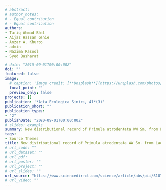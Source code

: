 ```yaml
---
# abstract: 
# author_notes:
# - Equal contribution
# - Equal contribution
authors:
- Tariq Ahmad Bhat
- Aijaz Hassan Ganie
- Anzar A. Khuroo
- admin
- Nazima Rasool
- Syed Basharat

# date: "2015-09-01T00:00:00Z"
doi: ""
featured: false
image:
  # caption: 'Image credit: [**Unsplash**](https://unsplash.com/photos/jdD8gXaTZsc)'
  focal_point: ""
  preview_only: false
projects: []
publication: '*Acta Ecologica Sinica, 41*(3)'
publication_short: ""
publication_types:
- "2"
publishDate: "2020-09-01T00:00:00Z"
# slides: example
summary: New distributional record of Primula atrodentata WW Sm. from Ladakh region and assessment of its threat status across the Himalaya.
tags:
- Source Themes
title: New distributional record of Primula atrodentata WW Sm. from Ladakh region and assessment of its threat status across the Himalaya
# url_code: ""
# url_dataset: ""
# url_pdf: 
# url_poster: ""
# url_project: ""
# url_slides: ""
url_source: "https://www.sciencedirect.com/science/article/abs/pii/S1872203220301967"
# url_video: ""
---
```



